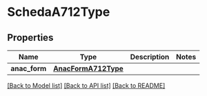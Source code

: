 # SchedaA712Type

## Properties
Name | Type | Description | Notes
------------ | ------------- | ------------- | -------------
**anac_form** | [**AnacFormA712Type**](AnacFormA712Type.md) |  | 

[[Back to Model list]](../README.md#documentation-for-models) [[Back to API list]](../README.md#documentation-for-api-endpoints) [[Back to README]](../README.md)

